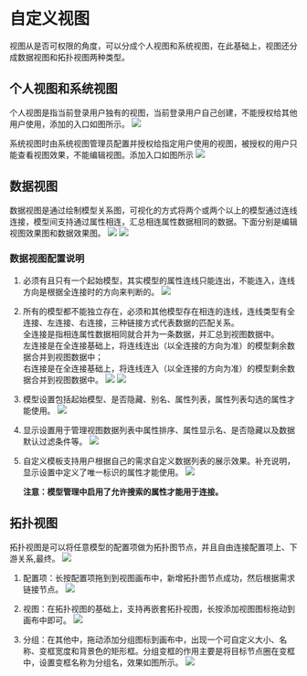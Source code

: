 # 自定义视图
视图从是否可权限的角度，可以分成个人视图和系统视图，在此基础上，视图还分成数据视图和拓扑视图两种类型。
## 个人视图和系统视图
个人视图是指当前登录用户独有的视图，当前登录用户自己创建，不能授权给其他用户使用，添加的入口如图所示。
![](iamges/自定义视图_个人视图.png)

系统视图时由系统视图管理员配置并授权给指定用户使用的视图，被授权的用户只能查看视图效果，不能编辑视图。添加入口如图所示
![](iamges/自定义视图_系统视图.gif)

## 数据视图
数据视图是通过绘制模型关系图，可视化的方式将两个或两个以上的模型通过连线连接，模型间支持通过属性相连，汇总相连属性数据相同的数据。下面分别是编辑视图效果图和数据效果图。
![](iamges/自定义视图_数据视图.png)
![](images/../iamges/自定义视图_数据视图效果.png)

### 数据视图配置说明

1. 必须有且只有一个起始模型，其实模型的属性连线只能连出，不能连入，连线方向是根据全连接时的方向来判断的。
![](iamges/数据视图_起始模型.png)

2. 所有的模型都不能独立存在，必须和其他模型存在相连的连线，连线类型有全连接、左连接、右连接，三种链接方式代表数据的匹配关系。<br>
全连接是指相连属性数据相同就合并为一条数据，并汇总到视图数据中。<br>
左连接是在全连接基础上，将连线连出（以全连接的方向为准）的模型剩余数据合并到视图数据中；<br>
右连接是在全连接基础上，将连线连入（以全连接的方向为准）的模型剩余数据合并到视图数据中。
![](iamges/数据视图_全连接效果1.png)
![](iamges/数据视图_全连接效果2.png)

3. 模型设置包括起始模型、是否隐藏、别名、属性列表，属性列表勾选的属性才能使用。
![](iamges/数据视图_模型设置.png)

4. 显示设置用于管理视图数据列表中属性排序、属性显示名、是否隐藏以及数据默认过滤条件等。
![](iamges/数据视图_显示设置.png)

5. 自定义模板支持用户根据自己的需求自定义数据列表的展示效果。补充说明，显示设置中定义了唯一标识的属性才能使用。
![](iamges/数据视图_自定义模板.png)

    **注意：模型管理中启用了允许搜索的属性才能用于连接。**
   
## 拓扑视图
拓扑视图是可以将任意模型的配置项做为拓扑图节点，并且自由连接配置项上、下游关系,最终。
![](iamges/自定义视图_拓扑视图.png)

1. 配置项：长按配置项拖到到视图画布中，新增拓扑图节点成功，然后根据需求链接节点。
![](iamges/拓扑视图_配置项.png)

2. 视图：在拓扑视图的基础上，支持再嵌套拓扑视图，长按添加视图图标拖动到画布中即可。
![](iamges/拓扑视图_子视图.png)

3. 分组：在其他中，拖动添加分组图标到画布中，出现一个可自定义大小、名称、变框宽度和背景色的矩形框。分组变框的作用主要是将目标节点圈在变框中，设置变框名称为分组名，效果如图所示。
![](iamges/拓扑视图_分组.png)